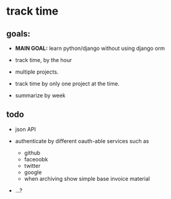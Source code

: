 # track time

## goals:

- **MAIN GOAL:** learn python/django without using django orm

- track time, by the hour

- multiple projects.

- track time by only one project at the time.

- summarize by week


## todo

- json API

- authenticate by different oauth-able services such as
  - github
  - faceoobk
  - twitter
  - google
  - when archiving show simple base invoice material

- ...?
